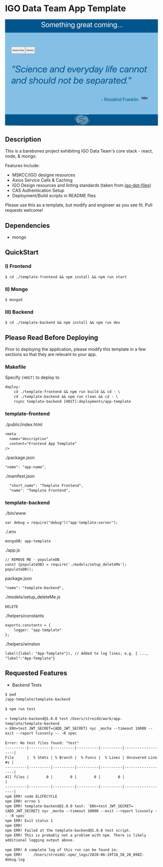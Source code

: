 # IGO Data Team App Template

![Application UI](assets/app_view.png)

## Description
This is a barebones project exhibiting IGO Data Team's core stack - react, node, & mongo.

Features Include:
* MSKCC/IGO designe resources
* Axios Service Calls & Caching
* IGO Design resources and linting standards (taken from [igo-dot-files](https://github.com/mskcc/igo-data-dotfiles))
* CAS Authentication Setup
* Deployment/Build scripts in README files

Please use this as a template, but modify and engineer as you see fit. Pull requests welcome!

## Dependencies
- mongo

## QuickStart
### I) Frontend
```
$ cd ./template-frontend && npm install && npm run start
```
### II) Mongo
```
$ mongod
```
### III) Backend
```
$ cd ./template-backend && npm install && npm run dev
```

## Please Read Before Deploying
Prior to deploying the application, please modify this template in a few sections so that they are relevant to your app.
### Makefile
Specify `[HOST]` to deploy to
```
deploy:
	cd ./template-frontend && npm run build && cd - \
	cd ./template-backend && npm run clean && cd - \
	rsync template-backend [HOST]:deployments/app-template
```

### template-frontend
./public/index.html
```
<meta
  name="description"
  content="Frontend App Template"
/>
```

./package.json
```
"name": "app-name",
```

./manifest.json
```
  "short_name": "Template Frontend",
  "name": "Template Frontend",
```

### template-backend
./bin/www
```
var debug = require("debug")("app-template:server");
```
./.env
```
mongoDB: app-template
```

./app.js
```
// REMOVE ME - populateDB
const {populateDB} = require('./models/setup_deleteMe');
populateDB();
```

package.json
```
"name": "template-backend",
```

./models/setup_deleteMe.js

`DELETE`

./helpers/constants
```
exports.constants = {
    logger: "app-template"
};
```

./helpers/winston
```
label({label: "App-Template"}),	// Added to log lines, e.g. { ..., "label":"App-Template"}
```

## Requested Features
* Backend Tests
```
$ pwd
/app-template/template-backend

$ npm run test

> template-backend@1.0.0 test /Users/streidd/work/app-template/template-backend
> ENV=test JWT_SECRET={ADD_JWT_SECRET} nyc _mocha --timeout 10000 --exit --report lcovonly -- -R spec

Error: No test files found: "test"
----------|----------|----------|----------|----------|-------------------|
File      |  % Stmts | % Branch |  % Funcs |  % Lines | Uncovered Line #s |
----------|----------|----------|----------|----------|-------------------|
All files |        0 |        0 |        0 |        0 |                   |
----------|----------|----------|----------|----------|-------------------|
npm ERR! code ELIFECYCLE
npm ERR! errno 1
npm ERR! template-backend@1.0.0 test: `ENV=test JWT_SECRET={ADD_JWT_SECRET} nyc _mocha --timeout 10000 --exit --report lcovonly -- -R spec`
npm ERR! Exit status 1
npm ERR! 
npm ERR! Failed at the template-backend@1.0.0 test script.
npm ERR! This is probably not a problem with npm. There is likely additional logging output above.

npm ERR! A complete log of this run can be found in:
npm ERR!     /Users/streidd/.npm/_logs/2020-06-19T18_58_28_098Z-debug.log 
```
